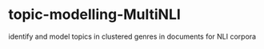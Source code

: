 # topic-modelling-MultiNLI
identify and model topics in clustered genres in documents for NLI corpora
